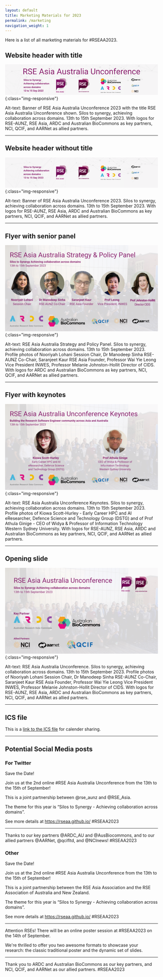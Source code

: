 ```yaml
---
layout: default
title: Marketing Materials for 2023
permalink: /marketing
navigation_weight: 1
---
```


Here is a list of all marketing materials for #RSEAA2023.

## Website header with title

![Banner of RSE Asia Australia Unconference 2023 with the title RSE Asia Australia Unconference shown. Silos to synergy, achieving collaboration across domains. 13th to 15th September 2023. With logos for RSE-AUNZ, RSE Asia, ARDC and Australian BioCommons as key partners, NCI, QCIF, and AARNet as allied partners.](/assets/website_banner_with_title.png){:class="img-responsive"}


Alt-text: Banner of RSE Asia Australia Unconference 2023 with the title RSE Asia Australia Unconference shown. Silos to synergy, achieving collaboration across domains. 13th to 15th September 2023. With logos for RSE-AUNZ, RSE Asia, ARDC and Australian BioCommons as key partners, NCI, QCIF, and AARNet as allied partners.

---

## Website header without title

![Banner of RSE Asia Australia conference 2023. Silos to synergy, achieving collaboration across domains. 13th to 15th September 2023. With logos for RSE-AUNZ, RSE Asia, ARDC and Australian BioCommons as key partners, NCI, QCIF, and AARNet as allied partners. ](/assets/conference_banner_small_website.png){:class="img-responsive"}


Alt-text: Banner of RSE Asia Australia Unconference 2023. Silos to synergy, achieving collaboration across domains. 13th to 15th September 2023. With logos for RSE-AUNZ, RSE Asia, ARDC and Australian BioCommons as key partners, NCI, QCIF, and AARNet as allied partners.

---

## Flyer with senior panel


![RSE Asia Australia Strategy and Policy Panel. Silos to synergy, achieving collaboration across domains. 13th to 15th September 2023. Profile photos of Nooriyah Lohani Session Chair, Dr Manodeep Sinha RSE-AUNZ Co-Chair, Saranjeet Kaur RSE Asia Founder, Professor Wai Yie Leong Vice President INWES, Professor Melanie Johnston-Hollit Director of CIDS. With logos for RSE-AUNZ, RSE Asia, ARDC and Australian BioCommons as key partners, NCI, QCIF, and AARNet as allied partners. ](/assets/senior_panel_flyer.png){:class="img-responsive"}


Alt-text: RSE Asia Australia Strategy and Policy Panel. Silos to synergy, achieving collaboration across domains. 13th to 15th September 2023. Profile photos of Nooriyah Lohani Session Chair, Dr Manodeep Sinha RSE-AUNZ Co-Chair, Saranjeet Kaur RSE Asia Founder, Professor Wai Yie Leong Vice President INWES, Professor Melanie Johnston-Hollit Director of CIDS. With logos for ARDC and Australian BioCommons as key partners, NCI, QCIF, and AARNet as allied partners.

---

## Flyer with keynotes

![RSE Asia Australia Unconference Keynotes. Silos to synergy, achieving collaboration across domains. 13th to 15th September 2023. Profile photos of Kiowa Scott-Hurley - Early Career HPC and AI eResearcher, Defence Science and Technology Group (DSTG) and of Prof Athula Ginige - CEO of Widya & Professor of Information Technology Western Sydney University. With logos for RSE-AUNZ, RSE Asia, ARDC and Australian BioCommons as key partners, NCI, QCIF, and AARNet as allied partners.  ](/assets/keynote_flyer.png){:class="img-responsive"}

Alt-text: RSE Asia Australia Unconference Keynotes. Silos to synergy, achieving collaboration across domains. 13th to 15th September 2023. Profile photos of Kiowa Scott-Hurley - Early Career HPC and AI eResearcher, Defence Science and Technology Group (DSTG) and of Prof Athula Ginige - CEO of Widya & Professor of Information Technology Western Sydney University. With logos for RSE-AUNZ, RSE Asia, ARDC and Australian BioCommons as key partners, NCI, QCIF, and AARNet as allied partners. 

---

## Opening slide 

![RSE Asia Australia Unconference. Silos to synergy, achieving collaboration across domains. 13th to 15th September 2023. Profile photos of Nooriyah Lohani Session Chair, Dr Manodeep Sinha RSE-AUNZ Co-Chair, Saranjeet Kaur RSE Asia Founder, Professor Wai Yie Leong Vice President INWES, Professor Melanie Johnston-Hollit Director of CIDS. With logos for RSE-AUNZ, RSE Asia, ARDC and Australian BioCommons as key partners, NCI, QCIF, and AARNet as allied partners. ](/assets/opening_slide.png){:class="img-responsive"}




Alt-text: RSE Asia Australia Unconference. Silos to synergy, achieving collaboration across domains. 13th to 15th September 2023. Profile photos of Nooriyah Lohani Session Chair, Dr Manodeep Sinha RSE-AUNZ Co-Chair, Saranjeet Kaur RSE Asia Founder, Professor Wai Yie Leong Vice President INWES, Professor Melanie Johnston-Hollit Director of CIDS. With logos for RSE-AUNZ, RSE Asia, ARDC and Australian BioCommons as key partners, NCI, QCIF, and AARNet as allied partners.

---

## ICS file

This is a [link to the ICS file](/assets/RSEAA2023.ics) for calender sharing.


---

## Potential Social Media posts

### For Twitter
Save the Date!

Join us at the 2nd online #RSE Asia Australia Unconference from the 13th to the 15th of September!

This is a joint partnership between @rse_aunz and @RSE_Asia.

The theme for this year is “Silos to Synergy - Achieving collaboration across domains”. 

See more details at https://rseaa.github.io/ #RSEAA2023

---

Thanks to our key partners @ARDC_AU and @AusBiocommons, and to our allied partners @AARNet, @qcifltd, and @NCInews! #RSEAA2023 

### Other 

Save the Date!

Join us at the 2nd online #RSE Asia Australia Unconference from the 13th to the 15th of September!

This is a joint partnership between the RSE Asia Association and the RSE Association of Australia and New Zealand. 

The theme for this year is “Silos to Synergy - Achieving collaboration across domains”. 

See more details at https://rseaa.github.io/ #RSEAA2023

---

Attention RSEs! There will be an online poster session at #RSEAA2023 on the 14th of September.

We're thrilled to offer you two awesome formats to showcase your research: the classic traditional poster and the dynamic set of slides. 

---

Thank you to ARDC and Australian BioCommons as our key partners, and NCI, QCIF, and AARNet as our allied partners. #RSEAA2023 
